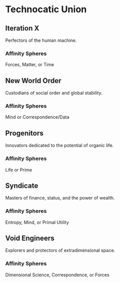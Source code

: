 # Technocatic Union

## Iteration X 

Perfectors of the human machine. 

### Affinity Spheres

Forces, Matter, or Time

## New World Order 

Custodians of social order and global stability. 

### Affinity Spheres

Mind or Correspondence/Data 

## Progenitors 

Innovators dedicated to the potential of organic life. 

### Affinity Spheres

Life or Prime

## Syndicate 

Masters of finance, status, and the power of wealth. 

### Affinity Spheres

Entropy, Mind, or Primal Utility

## Void Engineers 

Explorers and protectors of extradimensional space. 

### Affinity Spheres

Dimensional Science, Correspondence, or Forces
